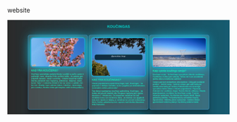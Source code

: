 <dl>
<p>website</p>
</dl>

<p align="left">
  <img src="https://github.com/wordsguy/website/blob/main/static/example.jpg" width="950" title="website">
  
</p>
